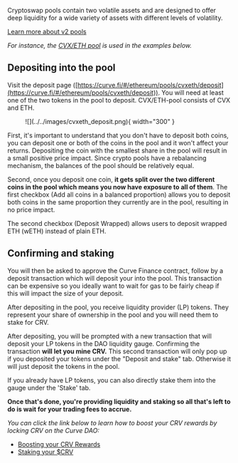 Cryptoswap pools contain two volatile assets and are designed to offer deep liquidity for a wide variety of assets with different levels of volatility.

[Learn more about v2 pools](../../base-features/understanding-crypto-pools.md)

*For instance, the [CVX/ETH pool](https://curve.fi/#/ethereum/pools/cvxeth/deposit) is used in the examples below.*

## **Depositing into the pool**
Visit the deposit page ([https://curve.fi/#/ethereum/pools/cvxeth/deposit](https://curve.fi/#/ethereum/pools/cvxeth/deposit)). You will need at least one of the two tokens in the pool to deposit. CVX/ETH-pool consists of CVX and ETH.

<figure markdown>
  ![](../../images/cvxeth_deposit.png){ width="300" }
  <figcaption></figcaption>
</figure>

First, it's important to understand that you don't have to deposit both coins, you can deposit one or both of the coins in the pool and it won't affect your returns. Depositing the coin with the smallest share in the pool will result in a small positive price impact. Since crypto pools have a rebalancing mechanism, the balances of the pool should be relatively equal.

Second, once you deposit one coin, **it gets split over the two different coins in the pool which means you now have exposure to all of them**. The first checkbox (Add all coins in a balanced proportion) allows you to deposit both coins in the same proportion they currently are in the pool, resulting in no price impact.

The second checkbox (Deposit Wrapped) allows users to deposit wrapped ETH (wETH) instead of plain ETH.


## **Confirming and staking**

You will then be asked to approve the Curve Finance contract, follow by a deposit transaction which will deposit your into the pool. This transaction can be expensive so you ideally want to wait for gas to be fairly cheap if this will impact the size of your deposit.

After depositing in the pool, you receive liquidity provider (LP) tokens. They represent your share of ownership in the pool and you will need them to stake for CRV.

After depositing, you will be prompted with a new transaction that will deposit your LP tokens in the DAO liquidity gauge. Confirming the transaction **will let you mine CRV.** This second transaction will only pop up if you deposited your tokens under the "Deposit and stake" tab. Otherwise it will just deposit the tokens in the pool.

If you already have LP tokens, you can also directly stake them into the gauge under the 'Stake' tab.

**Once that's done, you're providing liquidity and staking so all that's left to do is wait for your trading fees to accrue.**

*You can click the link below to learn how to boost your CRV rewards by locking CRV on the Curve DAO:*

- [Boosting your CRV Rewards](../../reward-gauges/boosting-your-crv-rewards.md)
- [Staking your $CRV](../../crv-token/staking-your-crv.md)
